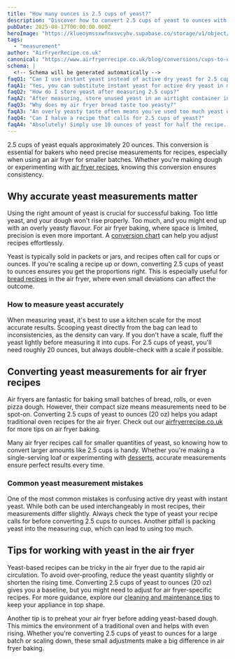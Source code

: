 ```yaml
---
title: "How many ounces is 2.5 cups of yeast?"
description: "Discover how to convert 2.5 cups of yeast to ounces with our simple guide. Perfect for baking in your air fryer or oven!"
pubDate: 2025-08-17T00:00:00.000Z
heroImage: "https://klueoymssxwfnxsvcyhv.supabase.co/storage/v1/object/public/Shmucket/how-many-ounces-is-2-5-cups-of-yeast.webp"
tags:
  - "measurement"
author: "AirFryerRecipe.co.uk"
canonical: "https://www.airfryerrecipe.co.uk/blog/conversions/cups-to-ounces/how-many-ounces-is-2-5-cups-of-yeast"
schema: |
  <!-- Schema will be generated automatically -->
faqQ1: "Can I use instant yeast instead of active dry yeast for 2.5 cups?"
faqA1: "Yes, you can substitute instant yeast for active dry yeast in most recipes. Use the same 20-ounce equivalent for 2.5 cups, but note that instant yeast may require less rising time. Always check the manufacturer's instructions for best results."
faqQ2: "How do I store yeast after measuring 2.5 cups?"
faqA2: "After measuring, store unused yeast in an airtight container in the fridge or freezer to prolong its shelf life. Ensure the container is moisture-proof, as yeast loses potency when exposed to air or humidity. Proper storage keeps it active for future baking."
faqQ3: "Why does my air fryer bread taste too yeasty?"
faqA3: "An overly yeasty taste often means you've used too much yeast or allowed the dough to over-proof. When converting 2.5 cups of yeast to ounces (20 oz) for air fryer recipes, consider reducing the quantity slightly, as the compact cooking space intensifies flavours."
faqQ4: "Can I halve a recipe that calls for 2.5 cups of yeast?"
faqA4: "Absolutely! Simply use 10 ounces of yeast for half the recipe. This works well for air fryer baking, where smaller portions are common. Always adjust rising times accordingly, as smaller batches may proof faster."
---
```

<p>2.5 cups of yeast equals approximately 20 ounces. This conversion is essential for bakers who need precise measurements for recipes, especially when using an air fryer for smaller batches. Whether you're making dough or experimenting with <a href=https://www.airfryerrecipe.co.uk/recipes>air fryer recipes</a>, knowing this conversion ensures consistency.</p>

<h2>Why accurate yeast measurements matter</h2>
<p>Using the right amount of yeast is crucial for successful baking. Too little yeast, and your dough won't rise properly. Too much, and you might end up with an overly yeasty flavour. For air fryer baking, where space is limited, precision is even more important. A <a href=https://www.airfryerrecipe.co.uk/air-fryer-conversion-chart>conversion chart</a> can help you adjust recipes effortlessly.</p>

<p>Yeast is typically sold in packets or jars, and recipes often call for cups or ounces. If you're scaling a recipe up or down, converting 2.5 cups of yeast to ounces ensures you get the proportions right. This is especially useful for <a href=https://www.airfryerrecipe.co.uk/recipe-category/bread>bread recipes</a> in the air fryer, where even small deviations can affect the outcome.</p>

<h3>How to measure yeast accurately</h3>
<p>When measuring yeast, it's best to use a kitchen scale for the most accurate results. Scooping yeast directly from the bag can lead to inconsistencies, as the density can vary. If you don't have a scale, fluff the yeast lightly before measuring it into cups. For 2.5 cups of yeast, you'll need roughly 20 ounces, but always double-check with a scale if possible.</p>

<h2>Converting yeast measurements for air fryer recipes</h2>
<p>Air fryers are fantastic for baking small batches of bread, rolls, or even pizza dough. However, their compact size means measurements need to be spot-on. Converting 2.5 cups of yeast to ounces (20 oz) helps you adapt traditional oven recipes for the air fryer. Check out our <a href=https://www.airfryerrecipe.co.uk>airfryerrecipe.co.uk</a> for more tips on air fryer baking.</p>

<p>Many air fryer recipes call for smaller quantities of yeast, so knowing how to convert larger amounts like 2.5 cups is handy. Whether you're making a single-serving loaf or experimenting with <a href=https://www.airfryerrecipe.co.uk/recipe-category/dessert>desserts</a>, accurate measurements ensure perfect results every time.</p>

<h3>Common yeast measurement mistakes</h3>
<p>One of the most common mistakes is confusing active dry yeast with instant yeast. While both can be used interchangeably in most recipes, their measurements differ slightly. Always check the type of yeast your recipe calls for before converting 2.5 cups to ounces. Another pitfall is packing yeast into the measuring cup, which can lead to using too much.</p>

<h2>Tips for working with yeast in the air fryer</h2>
<p>Yeast-based recipes can be tricky in the air fryer due to the rapid air circulation. To avoid over-proofing, reduce the yeast quantity slightly or shorten the rising time. Converting 2.5 cups of yeast to ounces (20 oz) gives you a baseline, but you might need to adjust for air fryer-specific recipes. For more guidance, explore our <a href=https://www.airfryerrecipe.co.uk/air-fryer-cleaner>cleaning and maintenance tips</a> to keep your appliance in top shape.</p>

<p>Another tip is to preheat your air fryer before adding yeast-based dough. This mimics the environment of a traditional oven and helps with even rising. Whether you're converting 2.5 cups of yeast to ounces for a large batch or scaling down, these small adjustments make a big difference in air fryer baking.</p>
